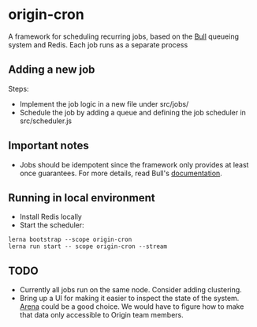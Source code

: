 # origin-cron

A framework for scheduling recurring jobs, based on the [Bull](https://github.com/OptimalBits/bull) queueing system and Redis.
Each job runs as a separate process

## Adding a new job
Steps:
  * Implement the job logic in a new file under src/jobs/
  * Schedule the job by adding a queue and defining the job scheduler in src/scheduler.js

## Important notes
  * Jobs should be idempotent since the framework only provides at least once guarantees. For more details, read Bull's [documentation](https://github.com/OptimalBits/bull#important-notes).

## Running in local environment
  * Install Redis locally
  * Start the scheduler:
```
lerna bootstrap --scope origin-cron
lerna run start -- scope origin-cron --stream
```

## TODO
  * Currently all jobs run on the same node. Consider adding clustering.
  * Bring up a UI for making it easier to inspect the state of the system. [Arena](https://github.com/bee-queue/arena#readme) could be a good choice. We would have to figure how to make that data only accessible to Origin team members. 